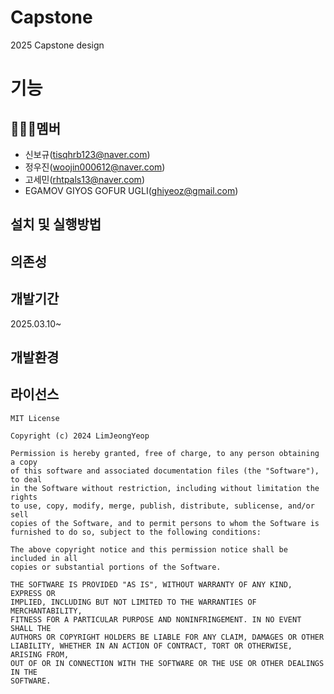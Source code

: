 # Capstone
2025 Capstone design
#

# 기능


## 🧑‍🤝‍🧑멤버
- 신보규(tisqhrb123@naver.com)
- 정우진(woojin000612@naver.com)
- 고세민(rhtpals13@naver.com)
- EGAMOV GIYOS GOFUR UGLI(ghiyeoz@gmail.com)

## 설치 및 실행방법

    
## 의존성


## 개발기간
2025.03.10~

## 개발환경


## 라이선스

    MIT License

    Copyright (c) 2024 LimJeongYeop

    Permission is hereby granted, free of charge, to any person obtaining a copy
    of this software and associated documentation files (the "Software"), to deal
    in the Software without restriction, including without limitation the rights
    to use, copy, modify, merge, publish, distribute, sublicense, and/or sell
    copies of the Software, and to permit persons to whom the Software is
    furnished to do so, subject to the following conditions:
    
    The above copyright notice and this permission notice shall be included in all
    copies or substantial portions of the Software.
    
    THE SOFTWARE IS PROVIDED "AS IS", WITHOUT WARRANTY OF ANY KIND, EXPRESS OR 
    IMPLIED, INCLUDING BUT NOT LIMITED TO THE WARRANTIES OF MERCHANTABILITY,
    FITNESS FOR A PARTICULAR PURPOSE AND NONINFRINGEMENT. IN NO EVENT SHALL THE
    AUTHORS OR COPYRIGHT HOLDERS BE LIABLE FOR ANY CLAIM, DAMAGES OR OTHER
    LIABILITY, WHETHER IN AN ACTION OF CONTRACT, TORT OR OTHERWISE, ARISING FROM,
    OUT OF OR IN CONNECTION WITH THE SOFTWARE OR THE USE OR OTHER DEALINGS IN THE
    SOFTWARE.

